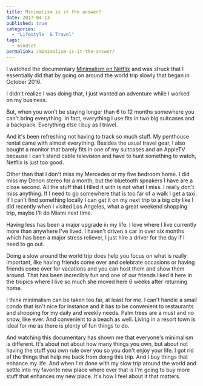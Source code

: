 ```yaml
---
title: Minimalism is it the answer?
date: 2017-04-13
published: true
categories:
  - "Lifestyle  & Travel"
tags:
  - mindset
permalink: /minimalism-is-it-the-answer/
---
```

I watched the documentary [Minimalism on Netflix](https://www.netflix.com/title/80114460) and was struck that I essentially did that by going on around the world trip slowly that began in October 2016.

I didn't realize I was doing that, I just wanted an adventure while I worked on my business.

But, when you won't be staying longer than 6 to 12 months somewhere you can't bring everything. In fact, everything I use fits in two big suitcases and a backpack. Everything else I buy as I travel.

And it's been refreshing not having to track so much stuff. My penthouse rental came with almost everything. Besides the usual travel gear, I also bought a monitor that barely fits in one of my suitcases and an AppleTV because I can't stand cable television and have to hunt something to watch, Netflix is just too good.

Other than that I don't miss my Mercedes or my five bedroom home. I did miss my Denon stereo for a month, but the bluetooth speakers I have are a close second. All the stuff that I filled it with is not what I miss. I really don't miss anything. If I need to go somewhere that is too far of a walk I get a taxi. If I can't find something locally I can get it on my next trip to a big city like I did recently when I visited Los Angeles, what a great weekend shopping trip, maybe I'll do Miami next time.

Having less has been a major upgrade in my life. I love where I live currently more than anywhere I've lived. I haven't driven a car in over six months which has been a major stress reliever, I just hire a driver for the day if I need to go out.

Doing a slow around the world trip does help you focus on what is really important, like having friends come over and celebrate occasions or having friends come over for vacations and you can host them and show them around. That has been incredibly fun and one of our friends liked it here in the tropics where I live so much she moved here 6 weeks after returning home.

I think minimalism can be taken too far, at least for me. I can't handle a small condo that isn't nice for instance and it has to be convenient to restaurants and shopping for my daily and weekly needs. Palm trees are a must and no snow, like ever. And convenient to a beach as well. Living in a resort town is ideal for me as there is plenty of fun things to do.

And watching this documentary has shown me that everyone's minimalism is different. It's about not about how many things you own, but about not having the stuff you own rule over you so you don't enjoy your life. I got rid of the things that help me back from doing this trip. And I buy things that enhance my life. And when I'm done with my slow trip around the world and settle into my favorite new place where ever that is I'm going to buy more stuff that enhances my new place. It's how I feel about it that matters.